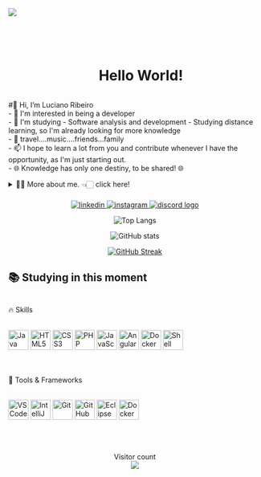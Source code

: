 <div>
<img src="https://github.com/Anmol-Baranwal/Cool-GIFs-For-GitHub/assets/74038190/d48893bd-0757-481c-8d7e-ba3e163feae7" />

<br><br>

</div> 

<!--título-->
<div id="user-content-toc">
  <ul align="center">
    <summary><h1 style="display: inline-block">Hello World!</h1></summary>
</div>

<!-- Presentation -->
<p>
   #👋 Hi, I’m Luciano Ribeiro<br/>
- 👀 I'm interested in being a developer<br/>
- 🌱 I'm studying - Software analysis and development - Studying distance learning, so I'm already looking for more knowledge<br/>
- 💞️ travel....music....friends...family<br/>
- 📫 I hope to learn a lot from you and contribute whenever I have the opportunity, as I'm just starting out. <br/>
- 🌐 Knowledge has only one destiny, to be shared! 🌐 
<details>
  <summary>👨‍💻 More about me. 👈🏻 click here! </summary>

  - 🌱 I’m currently studying at Estácio College - ADS - Systems Analysis and Development and student at DIO - Digital innovation one.<br/>

  - 🔭 I am looking for my first job opportunity. My dream is to one day work with Java.<br/>
  
</details>

</p>

###

<div align="center">
 <a href="https://www.linkedin.com/in/luciano-ribeiro-559a05307">
    <img src="https://img.shields.io/badge/LinkedIn-0077B5?style=for-the-badge&logo=linkedin&logoColor=white" alt="linkedin">
  </a>
  <a href="https://www.instagram.com/luciano.ribeiro80/">
    <img src="https://img.shields.io/badge/Instagram-8b0000?style=for-the-badge&logo=instagram&logoColor=white" alt="instagram">
  </a>
  <a href="https://discord.gg/kbNMDdpH">
   <img src="https://img.shields.io/static/v1?message=Discord&logo=discord&label=&color=7289DA&logoColor=white&labelColor=&style=for-the-badge"  alt="discord logo">
  </a>
</div>

<div align="center">
  
![Top Langs](https://github-readme-stats.vercel.app/api/top-langs/?username=jhonnylucius&theme=midnight-purple&layout=compact&bg_color=000&border_color=8300ff&text_color=FFF)

![GitHub stats](https://github-readme-stats.vercel.app/api?username=jhonnylucius&hide_title=true&border_color=8300ff&theme=midnight-purple&show_icons=true)

[![GitHub Streak](https://streak-stats.demolab.com/?user=jhonnylucius&theme=midnight-purple&background=000&border=8300ff&dates=FFF)](https://git.io/streak-stats)
</div>

## 📚 Studying in this moment
</br>
🔥 Skills</br>
</br>
<p align="side"> <img src="https://cdn.jsdelivr.net/gh/devicons/devicon/icons/java/java-original.svg" width="40px" alt="Java"/> <img src="https://cdn.jsdelivr.net/gh/devicons/devicon/icons/html5/html5-original.svg" width="40px" alt="HTML5"/> <img src="https://cdn.jsdelivr.net/gh/devicons/devicon/icons/css3/css3-original.svg" width="40px" alt="CSS3"/> <img src="https://cdn.jsdelivr.net/gh/devicons/devicon/icons/php/php-original.svg" width="40px" alt="PHP"/> <img src="https://cdn.jsdelivr.net/gh/devicons/devicon/icons/javascript/javascript-original.svg" width="40px" alt="JavaScript"/> <img src="https://cdn.jsdelivr.net/gh/devicons/devicon/icons/angularjs/angularjs-original.svg" width="40px" alt="Angular"/> <img src="https://cdn.jsdelivr.net/gh/devicons/devicon/icons/docker/docker-original.svg" width="40px" alt="Docker"/> <img src="https://cdn.jsdelivr.net/gh/devicons/devicon/icons/bash/bash-original.svg" width="40px" alt="Shell"/> </p></br>
</br>
🔧 Tools & Frameworks</br>
</br>
<p align="side"> <img src="https://cdn.jsdelivr.net/gh/devicons/devicon/icons/vscode/vscode-original.svg" width="40px" alt="VS Code"/> <img src="https://cdn.jsdelivr.net/gh/devicons/devicon/icons/intellij/intellij-original.svg" width="40px" alt="IntelliJ"/> <img src="https://cdn.jsdelivr.net/gh/devicons/devicon/icons/git/git-original.svg" width="40px" alt="Git"/> <img src="https://cdn.jsdelivr.net/gh/devicons/devicon/icons/github/github-original.svg" width="40px" alt="GitHub"/> <img src="https://cdn.jsdelivr.net/gh/devicons/devicon/icons/eclipse/eclipse-original.svg" width="40px" alt="Eclipse"/> <img src="https://cdn.jsdelivr.net/gh/devicons/devicon/icons/docker/docker-original.svg" width="40px" alt="Docker"/> </p>
</br>



</br>
<p align="center">
  Visitor count<br>
  <img src="https://profile-counter.glitch.me/jhonnylucius/count.svg" />
</p>

  





